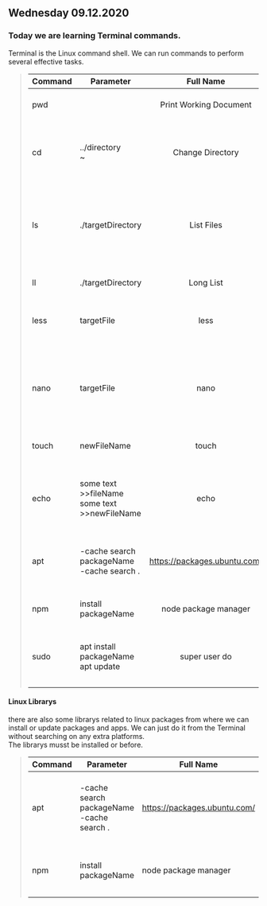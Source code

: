 ## Wednesday 09.12.2020

### Today we are learning Terminal commands.

Terminal is the Linux command shell. We can run commands to perform several effective tasks.

>| Command | Parameter                                      |           Full Name          |                                              Usage                                             |                          Example                          |
>|---------|------------------------------------------------|:----------------------------:|:----------------------------------------------------------------------------------------------:|:---------------------------------------------------------:|
>| pwd     |                                                |    Print Working Document    | shows our current location.                                                                    | pwd                                                       |
>| cd      | ../directory <br> ~                            |       Change Directory       | Change our current location to the one  in the parameters.                                     |                  cd targetDirectory cd ~                  |
>| ls      | ./targetDirectory                              |          List Files          | Lists all the files in our  targeted directiory.  Without a parameter it reads the file        | ls targetDiretory                                         |
>| ll      | ./targetDirectory                              |           Long List          | lists a detailed list which files.                                                             |                                        ll targetDirectory |
>| less    | targetFile                                     |             less             | Displays the contents of a file.                                                               |                       less fileName                       |
>| nano    | targetFile                                     |             nano             | Small text editor. Without an existing file name as parameter, it will create it as a new one. | nano fileName nano newFileName                            |
>| touch   | newFileName                                    |             touch            | create a new file                                                                              | touch newFileName                                         |
>| echo    | some text >>fileName some text >>newFileName   |             echo             | write something into an existing file. If the file does not, it will create one.               | echo some text >>fileName echo another text >>newFileName |
>| apt     | -cache search packageName <br> -cache search . | https://packages.ubuntu.com/ | Library for apps that run on Ubuntu                                                            | apt-cache search . apt-cache search AppName               |
>| npm     | install packageName                            |     node package manager     | Library for node packages we will create                                                       | install react                                             |
>| sudo    | apt install packageName apt update             |         super user do        | allowing to install or update a package                                                      | sudo apt update                                           |
>|         |                                                |                              |                                                                                                |                                                           |
>|         |                                                |                              |                                                                                                |                                                           |
>|         |                                                |                              |                                                                                                |                                                           |








#### Linux Librarys
there are also some librarys related to linux packages from where we can install or update packages and apps. 
We can just do it from the Terminal without searching on any extra platforms.  
The librarys musst be installed or before.

>| Command  | Parameter                                      | Full Name                    | Usage                                     | Example                                     |
>|----------|------------------------------------------------|------------------------------|-------------------------------------------|---------------------------------------------|
>| apt      | -cache search packageName <br> -cache search . | https://packages.ubuntu.com/ | Library for apps that run on Ubuntu       | apt-cache search . apt-cache search AppName |
>| npm      | install packageName                            |     node package manager     | Library for node packages we will create  | install react                               |    |

